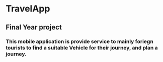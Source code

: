 # TravelApp

## Final Year project

### This mobile application is provide service to mainly foriegn tourists to find a suitable Vehicle for their journey, and plan a journey.

